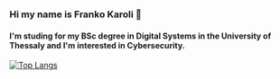 ### Hi my name is Franko Karoli 👋
#### I'm studing for my BSc degree in Digital Systems in the University of Thessaly and I'm interested in Cybersecurity.
[![Top Langs](https://github-readme-stats.vercel.app/api/top-langs/?username=supervillain419&layout=compact)](https://github.com/anuraghazra/github-readme-stats)




<!--
**supervillain419/supervillain419** is a ✨ _special_ ✨ repository because its `README.md` (this file) appears on your GitHub profile.

Here are some ideas to get you started:

- 🔭 I’m currently working on ...
- 🌱 I’m currently learning ...
- 👯 I’m looking to collaborate on ...
- 🤔 I’m looking for help with ...
- 💬 Ask me about ...
- 📫 How to reach me: ...
- 😄 Pronouns: ...
- ⚡ Fun fact: ...
-->
